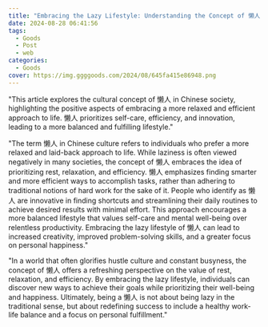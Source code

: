 ```yaml
---
title: "Embracing the Lazy Lifestyle: Understanding the Concept of 懒人"
date: 2024-08-28 06:41:56
tags:
  - Goods
  - Post
  - web
categories:
  - Goods
cover: https://img.ggggoods.com/2024/08/645fa415e86948.png
---
```


"This article explores the cultural concept of 懒人 in Chinese society, highlighting the positive aspects of embracing a more relaxed and efficient approach to life. 懒人 prioritizes self-care, efficiency, and innovation, leading to a more balanced and fulfilling lifestyle."

"The term 懒人 in Chinese culture refers to individuals who prefer a more relaxed and laid-back approach to life. While laziness is often viewed negatively in many societies, the concept of 懒人 embraces the idea of prioritizing rest, relaxation, and efficiency. 懒人 emphasizes finding smarter and more efficient ways to accomplish tasks, rather than adhering to traditional notions of hard work for the sake of it. People who identify as 懒人 are innovative in finding shortcuts and streamlining their daily routines to achieve desired results with minimal effort. This approach encourages a more balanced lifestyle that values self-care and mental well-being over relentless productivity. Embracing the lazy lifestyle of 懒人 can lead to increased creativity, improved problem-solving skills, and a greater focus on personal happiness."

"In a world that often glorifies hustle culture and constant busyness, the concept of 懒人 offers a refreshing perspective on the value of rest, relaxation, and efficiency. By embracing the lazy lifestyle, individuals can discover new ways to achieve their goals while prioritizing their well-being and happiness. Ultimately, being a 懒人 is not about being lazy in the traditional sense, but about redefining success to include a healthy work-life balance and a focus on personal fulfillment."

